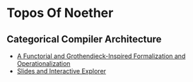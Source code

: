# Topos Of Noether

## Categorical Compiler Architecture

- [A Functorial and Grothendieck-Inspired Formalization and Operationalization](cat-compiler/cat-compiler-paper.md)
- [Slides and Interactive Explorer](cat-compiler/cat-compiler-slides.html)
